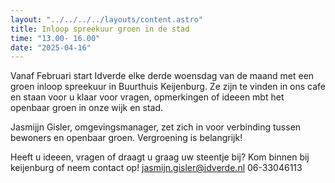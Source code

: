 ```yaml
---
layout: "../../../../layouts/content.astro"
title: Inloop spreekuur groen in de stad
time: "13.00- 16.00"
date: "2025-04-16"
---
```


Vanaf Februari start Idverde elke derde woensdag van de maand met een groen inloop spreekuur in Buurthuis Keijenburg.
Ze zijn te vinden in ons cafe en staan voor u klaar voor vragen, opmerkingen of ideeen mbt het openbaar groen in onze wijk en stad.

Jasmijjn Gisler, omgevingsmanager, zet zich in voor verbinding tussen bewoners en openbaar groen.
Vergroening is belangrijk!

Heeft u ideeen, vragen of draagt u graag uw steentje bij?
Kom binnen bij keijenburg of neem contact op!
jasmijn.gisler@idverde.nl
06-33046113
